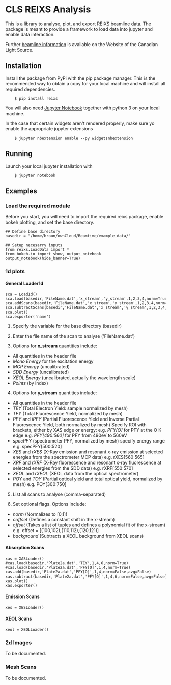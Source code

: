 # CLS REIXS Analysis

This is a library to analyse, plot, and export REIXS beamline data. The package is meant to provide a framework to load data into jupyter and enable data interaction.

Further [beamline information](https://reixs.leightsource.ca/) is available on the Website of the Canadian Light Source.

## Installation
Install the package from PyPi with the pip package manager. This is the recommended way to obtain a copy for your local machine and will install all required dependencies.
```
    $ pip install reixs
```
You will also need [Jupyter Notebook](https://github.com/jupyter) together with python 3 on your local machine.

In the case that certain widgets aren't rendered properly, make sure yo enable the appropriate jupyter extensions
```
    $ jupyter nbextension enable --py widgetsnbextension
```

## Running
Launch your local jupyter installation with
```
    $ jupyter notebook
```

## Examples
### Load the required module
Before you start, you will need to import the required reixs package, enable bokeh plotting, and set the base directory.

```
## Define base directory
basedir = "/home/braun/ownCloud/Beamtime/example_data/"

## Setup necesarry inputs
from reixs.LoadData import *
from bokeh.io import show, output_notebook
output_notebook(hide_banner=True)
```

### 1d plots
#### General Loader1d
```
sca = Load1d()
sca.load(basedir,'FileName.dat','x_stream','y_stream',1,2,3,4,norm=True)
sca.addScans(basedir,'FileName.dat','x_stream','y_stream',1,2,3,4,norm=False,avg=False)
sca.subtractScans(basedir,'FileName.dat','x_stream','y_stream',1,2,3,4,norm=False,avg=False)
sca.plot()
sca.exporter('name')
```

1. Specify the variable for the base directory (basedir)
2. Enter the file name of the scan to analyse ('FileName.dat')

3. Options for **x_stream** quantities include:
  * All quantities in the header file
  * *Mono Energy* for the excitation energy
  * *MCP Energy* (uncalibrated)
  * *SDD Energy* (uncalibrated)
  * *XEOL Energy* (uncalibrated, actually the wavelength scale)
  * *Points* (by index)

4. Options for **y_stream** quantities include:
  * All quantities in the header file
  * *TEY* (Total Electron Yield: sample normalized by mesh)
  * *TFY* (Total Fluorescence Yield, normalized by mesh)
  * *PFY* and *iPFY* (Partial Fluorescence Yield and Inverse Partial Fluorescence Yield, both normalized by mesh)
    Specify ROI with brackets, either by XAS edge or energy:
    e.g. *PFY[O]* for PFY at the O K edge
    e.g. *PFY[490:560]* for PFY from 490eV to 560eV
  * *specPFY* (spectrometer PFY, normalized by mesh)
    specify energy range
    e.g. specPFY[500:520]
  * *XES* and *rXES* (X-Ray emission and resonant x-ray emission at selected energies from the spectrometer MCP data)
    e.g. rXES[560:565]
  * *XRF* and *rXRF* (X-Ray fluorescence and resonant x-ray fluorescence at selected energies from the SDD data)
    e.g. rXRF[550:570]
  * *XEOL* and *rXEOL* (XEOL data from the optical spectrometer)
  * *POY* and *TOY* (Partial optical yield and total optical yield, normalized by mesh)
    e.g. POY[300:750]

5. List all scans to analyse (comma-separated)

6. Set optional flags. Options include:
  * *norm* (Normalizes to [0,1])
  * *coffset* (Defines a constant shift in the x-stream)
  * *offset* (Takes a list of tuples and defines a polynomial fit of the x-stream)
    e.g. offset = [(100,102),(110,112),(120,121)]
  * *background* (Subtracts a XEOL background from XEOL scans)

#### Absorption Scans
```
xas = XASLoader()
#xas.load(basedir,'Plate2a.dat','TEY',1,4,6,norm=True)
#xas.load(basedir,'Plate2a.dat','PFY[O]',1,4,norm=True)
xas.add(basedir,'Plate2a.dat','PFY[O]',1,4,norm=False,avg=False)
xas.subtract(basedir,'Plate2a.dat','PFY[O]',1,4,6,norm=False,avg=False)
xas.plot()
xas.exporter()
```

#### Emission Scans
```
xes = XESLoader()
```

#### XEOL Scans
```
xeol = XEOLLoader()
```
### 2d Images
To be documented.

### Mesh Scans
To be documented.
